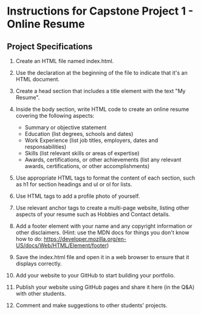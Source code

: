 # Instructions for Capstone Project 1 - Online Resume

## Project Specifications

1. Create an HTML file named index.html.

2. Use the <!DOCTYPE html> declaration at the beginning of the file to indicate that it's an HTML document.

3. Create a head section that includes a title element with the text "My Resume".

4. Inside the body section, write HTML code to create an online resume covering the following aspects:

    - Summary or objective statement
    - Education (list degrees, schools and dates)
    - Work Experience (list job titles, employers, dates and responsabilities)
    - Skills (list relevant skills or areas of expertise)
    - Awards, certifications, or other achievements (list any relevant awards, certifications, or other accomplishments)
5. Use appropriate HTML tags to format the content of each section, such as h1 for section headings and ul or ol for lists.

6. Use HTML tags to add a profile photo of yourself. 

7. Use relevant anchor tags to create a multi-page website, listing other aspects of your resume such as Hobbies and Contact details.

8. Add a footer element with your name and any copyright information or other disclaimers. (Hint: use the MDN docs for things you don't know how to do: https://developer.mozilla.org/en-US/docs/Web/HTML/Element/footer)

9. Save the index.html file and open it in a web browser to ensure that it displays correctly.

10. Add your website to your GitHub to start building your portfolio.

11. Publish your website using GitHub pages and share it here (in the Q&A) with other students. 

12. Comment and make suggestions to other students' projects.

